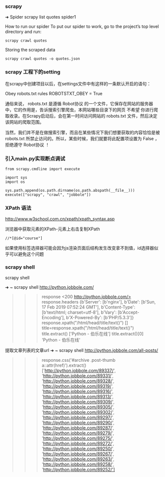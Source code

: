 ### scrapy
➜  Spider scrapy list
quotes
spider1

How to run our spider
To put our spider to work, go to the project’s top level directory and run:
```
scrapy crawl quotes
```

Storing the scraped data
```
scrapy crawl quotes -o quotes.json
```

### scrapy 工程下的setting
在scrapy中创建项目以后，在settings文件中有这样的一条默认开启的语句：

Obey robots.txt rules
ROBOTSTXT_OBEY = True

通俗来说， robots.txt 是遵循 Robot协议 的一个文件，它保存在网站的服务器中，它的作用是，告诉搜索引擎爬虫，本网站哪些目录下的网页 不希望 你进行爬取收录。在Scrapy启动后，会在第一时间访问网站的 robots.txt 文件，然后决定该网站的爬取范围。

当然，我们并不是在做搜索引擎，而且在某些情况下我们想要获取的内容恰恰是被 robots.txt 所禁止访问的。所以，某些时候，我们就要将此配置项设置为 False ，拒绝遵守 Robot协议 ！

### 引入main.py实现断点调试
```
from scrapy.cmdline import execute

import sys
import os

sys.path.append(os.path.dirname(os.path.abspath(__file__)))
execute(["scrapy", "crawl", "jobbole"])
```

### XPath 语法
http://www.w3school.com.cn/xpath/xpath_syntax.asp

浏览器中获取元素的XPath-元素上右击复制XPath
```
//*[@id="course"]
```
如果使用标签选择器可能会因为js渲染页面后结构发生改变拿不到值，id选择器似乎可以避免这个问题

### scrapy shell
scrapy shell <url>

➜  ~ scrapy shell http://python.jobbole.com/
>>> response
<200 http://python.jobbole.com/>
>>> response.headers
{b'Server': [b'nginx'], b'Date': [b'Sun, 17 Feb 2019 07:52:24 GMT'], b'Content-Type': [b'text/html; charset=utf-8'], b'Vary': [b'Accept-Encoding'], b'X-Powered-By': [b'PHP/5.3.3']}
>>> response.xpath("/html/head/title/text()")
[<Selector xpath='/html/head/title/text()' data='Python - 伯乐在线'>]
>>> title=response.xpath("/html/head/title/text()")
>>> title.extract()
['Python - 伯乐在线']
>>> title.extract()[0]
'Python - 伯乐在线'

提取文章列表的文章url
➜  ~ scrapy shell http://python.jobbole.com/all-posts/
>>> response.css('#archive .post-thumb a::attr(href)').extract()
['http://python.jobbole.com/89337/', 'http://python.jobbole.com/89331/', 'http://python.jobbole.com/89328/', 'http://python.jobbole.com/89319/', 'http://python.jobbole.com/89316/', 'http://python.jobbole.com/89313/', 'http://python.jobbole.com/89309/', 'http://python.jobbole.com/89305/', 'http://python.jobbole.com/89302/', 'http://python.jobbole.com/89297/', 'http://python.jobbole.com/89290/', 'http://python.jobbole.com/89287/', 'http://python.jobbole.com/89279/', 'http://python.jobbole.com/89275/', 'http://python.jobbole.com/89272/', 'http://python.jobbole.com/89250/', 'http://python.jobbole.com/89267/', 'http://python.jobbole.com/89263/', 'http://python.jobbole.com/89258/', 'http://python.jobbole.com/89252/']

